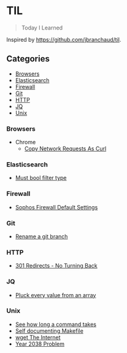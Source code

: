 # TIL

> Today I Learned

Inspired by https://github.com/jbranchaud/til.

## Categories
* [Browsers](#browsers)
* [Elasticsearch](#elasticsearch)
* [Firewall](#firewall)
* [Git](#git)
* [HTTP](#http)
* [JQ](#jq)
* [Unix](#unix)

### Browsers
- Chrome
  - [Copy Network Requests As Curl](browsers/chrome/Copy-network-request-as-cURL.md)

### Elasticsearch
- [Must bool filter type](elasticsearch/must-bool-filter-type.md)

### Firewall
- [Sophos Firewall Default Settings](firewall/sophos-firewall.md)

### Git
- [Rename a git branch](git/rename-a-git-branch.md)

### HTTP
- [301 Redirects - No Turning Back](http/301-redirects-of-no-return.md)

### JQ
- [Pluck every value from an array](jq/pluck-value-from-an-array.md)
 
### Unix
- [See how long a command takes](unix/time-a-command.md)
- [Self documenting Makefile](unix/self-documenting-makefile.md)
- [wget The Internet](unix/wget-to-archive-the-internet.md)
- [Year 2038 Problem](unix/year-2038.md)

